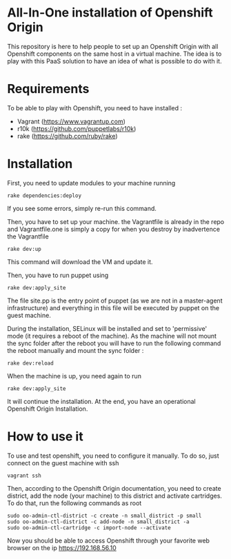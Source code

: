 # All-In-One installation of Openshift Origin

This repository is here to help people to set up an Openshift Origin with all Openshift components on the same host in a virtual machine. The idea is to play with this PaaS solution to have an idea of what is possible to do with it. 

# Requirements

To be able to play with Openshift, you need to have installed :

* Vagrant (https://www.vagrantup.com)
* r10k (https://github.com/puppetlabs/r10k)
* rake (https://github.com/ruby/rake)

# Installation

First, you need to update modules to your machine running

    rake dependencies:deploy

If you see some errors, simply re-run this command.

Then, you have to set up your machine. the Vagrantfile is already in the repo and Vagrantfile.one is simply a copy for when you destroy by inadvertence the Vagrantfile

    rake dev:up

This command will download the VM and update it.

Then, you have to run puppet using

    rake dev:apply_site

The file site.pp is the entry point of puppet (as we are not in a master-agent infrastructure) and everything in this file will be executed by puppet on the guest machine.

During the installation, SELinux will be installed and set to 'permissive' mode (it requires a reboot of the machine). As the machine will not mount the sync folder after the reboot you will have to run the following command the reboot manually and mount the sync folder :

    rake dev:reload

When the machine is up, you need again to run

    rake dev:apply_site

It will continue the installation. At the end, you have an operational Openshift Origin Installation.

# How to use it

To use and test openshift, you need to configure it manually.
To do so, just connect on the guest machine with ssh

    vagrant ssh

Then, according to the Openshift Origin documentation, you need to create district, add the node (your machine) to this district and activate cartridges.
To do that, run the following commands as root

    sudo oo-admin-ctl-district -c create -n small_district -p small
    sudo oo-admin-ctl-district -c add-node -n small_district -a
    sudo oo-admin-ctl-cartridge -c import-node --activate

Now you should be able to access Openshift through your favorite web browser on the ip https://192.168.56.10
